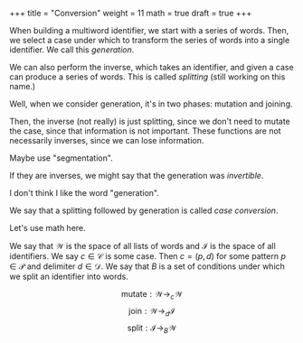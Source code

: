 +++
title = "Conversion"
weight = 11
math = true
draft = true
+++

When building a multiword identifier, we start with a series of words.  Then, we select a case under which to transform the series of words into a single identifier.  We call this _generation_.

We can also perform the inverse, which takes an identifier, and given a case can produce a series of words.  This is called _splitting_ (still working on this name.)

Well, when we consider generation, it's in two phases: mutation and joining.

Then, the inverse (not really) is just splitting, since we don't need to mutate the case, since that information is not important.  These functions are not necessarily inverses, since we can lose information.

Maybe use "segmentation".

If they are inverses, we might say that the generation was _invertible_.

I don't think I like the word "generation".

We say that a splitting followed by generation is called _case conversion_.

Let's use math here.

We say that $\mathcal W$ is the space of all lists of words and $\mathcal I$ is the space of all identifiers.  We say $c \in \mathcal C$ is some case.  Then $c = (p, d)$ for some pattern $p \in \mathcal P$ and delimiter $d \in \mathcal D$.  We say that $B$ is a set of conditions under which we split an identifier into words.

$$\text{mutate}: \mathcal W \rightarrow_c \mathcal W$$
$$\text{join}: \mathcal W \rightarrow_d \mathcal I$$
$$\text{split}: \mathcal I \rightarrow_B \mathcal W$$
